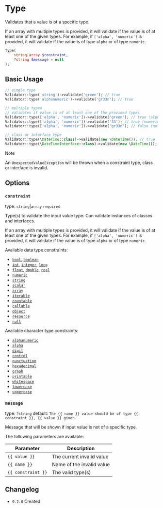# Type

Validates that a value is of a specific type.

If an array with multiple types is provided, it will validate if the value is of at least one of the given types.
For example, if `['alpha', 'numeric']` is provided, it will validate if the value is of type `alpha` or of type `numeric`.

```php
Type(
    string|array $constraint,
    ?string $message = null
);
```

## Basic Usage

```php
// single type
Validator::type('string')->validate('green'); // true
Validator::type('alphanumeric')->validate('gr33n'); // true

// multiple types
// validates if value is of at least one of the provided types
Validator::type(['alpha', 'numeric'])->validate('green'); // true (alpha)
Validator::type(['alpha', 'numeric'])->validate('33'); // true (numeric)
Validator::type(['alpha', 'numeric'])->validate('gr33n'); // false (not alpha nor numeric)

// class or interface type
Validator::type(\DateTime::class)->validate(new \DateTime()); // true
Validator::type(\DateTimeInterface::class)->validate(new \DateTime()); // true
```

> [!NOTE]
> An `UnexpectedValueException` will be thrown when a constraint type, class or interface is invalid.

## Options

### `constraint`

type: `string`|`array` `required`

Type(s) to validate the input value type. 
Can validate instances of classes and interfaces.

If an array with multiple types is provided, it will validate if the value is of at least one of the given types.
For example, if `['alpha', 'numeric']` is provided, it will validate if the value is of type `alpha` or of type `numeric`.

Available data type constraints:

- [`bool`](https://www.php.net/manual/en/function.is-bool.php), [`boolean`](https://www.php.net/manual/en/function.is-bool.php)
- [`int`](https://www.php.net/manual/en/function.is-int.php), [`integer`](https://www.php.net/manual/en/function.is-int.php), [`long`](https://www.php.net/manual/en/function.is-int.php)
- [`float`](https://www.php.net/manual/en/function.is-float.php), [`double`](https://www.php.net/manual/en/function.is-float.php), [`real`](https://www.php.net/manual/en/function.is-float.php)
- [`numeric`](https://www.php.net/manual/en/function.is-numeric.php)
- [`string`](https://www.php.net/manual/en/function.is-string.php)
- [`scalar`](https://www.php.net/manual/en/function.is-scalar.php)
- [`array`](https://www.php.net/manual/en/function.is-array.php)
- [`iterable`](https://www.php.net/manual/en/function.is-iterable.php)
- [`countable`](https://www.php.net/manual/en/function.is-countable.php)
- [`callable`](https://www.php.net/manual/en/function.is-callable.php)
- [`object`](https://www.php.net/manual/en/function.is-object.php)
- [`resource`](https://www.php.net/manual/en/function.is-resource.php)
- [`null`](https://www.php.net/manual/en/function.is-null.php)

Available character type constraints:

- [`alphanumeric`](https://www.php.net/manual/en/function.ctype-alnum)
- [`alpha`](https://www.php.net/manual/en/function.ctype-alpha.php)
- [`digit`](https://www.php.net/manual/en/function.ctype-digit.php)
- [`control`](https://www.php.net/manual/en/function.ctype-cntrl.php)
- [`punctuation`](https://www.php.net/manual/en/function.ctype-punct.php)
- [`hexadecimal`](https://www.php.net/manual/en/function.ctype-xdigit.php)
- [`graph`](https://www.php.net/manual/en/function.ctype-graph.php)
- [`printable`](https://www.php.net/manual/en/function.ctype-print.php)
- [`whitespace`](https://www.php.net/manual/en/function.ctype-space.php)
- [`lowercase`](https://www.php.net/manual/en/function.ctype-lower.php)
- [`uppercase`](https://www.php.net/manual/en/function.ctype-upper.php)

### `message`

type: `?string` default: `The {{ name }} value should be of type {{ constraint }}, {{ value }} given.`

Message that will be shown if input value is not of a specific type.

The following parameters are available:

| Parameter          | Description               |
|--------------------|---------------------------|
| `{{ value }}`      | The current invalid value |
| `{{ name }}`       | Name of the invalid value |
| `{{ constraint }}` | The valid type(s)         |

## Changelog

- `0.2.0` Created